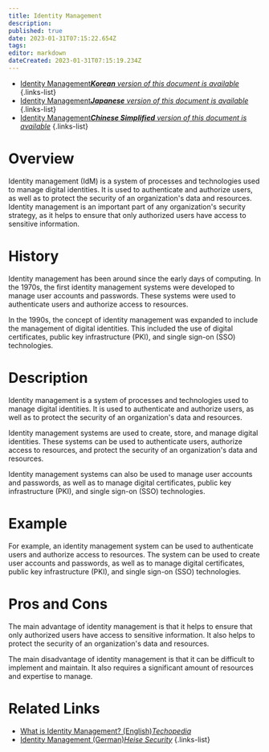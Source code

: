 ```yaml
---
title: Identity Management
description: 
published: true
date: 2023-01-31T07:15:22.654Z
tags: 
editor: markdown
dateCreated: 2023-01-31T07:15:19.234Z
---
```


- [Identity Management***Korean** version of this document is available*](/ko/Knowledge-base/Dictionary/identity-management)
{.links-list}
- [Identity Management***Japanese** version of this document is available*](/ja/Knowledge-base/Dictionary/identity-management)
{.links-list}
- [Identity Management***Chinese Simplified** version of this document is available*](/zh/Knowledge-base/Dictionary/identity-management)
{.links-list}


# Overview
Identity management (IdM) is a system of processes and technologies used to manage digital identities. It is used to authenticate and authorize users, as well as to protect the security of an organization's data and resources. Identity management is an important part of any organization's security strategy, as it helps to ensure that only authorized users have access to sensitive information.

# History
Identity management has been around since the early days of computing. In the 1970s, the first identity management systems were developed to manage user accounts and passwords. These systems were used to authenticate users and authorize access to resources.

In the 1990s, the concept of identity management was expanded to include the management of digital identities. This included the use of digital certificates, public key infrastructure (PKI), and single sign-on (SSO) technologies.

# Description
Identity management is a system of processes and technologies used to manage digital identities. It is used to authenticate and authorize users, as well as to protect the security of an organization's data and resources.

Identity management systems are used to create, store, and manage digital identities. These systems can be used to authenticate users, authorize access to resources, and protect the security of an organization's data and resources.

Identity management systems can also be used to manage user accounts and passwords, as well as to manage digital certificates, public key infrastructure (PKI), and single sign-on (SSO) technologies.

# Example
For example, an identity management system can be used to authenticate users and authorize access to resources. The system can be used to create user accounts and passwords, as well as to manage digital certificates, public key infrastructure (PKI), and single sign-on (SSO) technologies.

# Pros and Cons
The main advantage of identity management is that it helps to ensure that only authorized users have access to sensitive information. It also helps to protect the security of an organization's data and resources.

The main disadvantage of identity management is that it can be difficult to implement and maintain. It also requires a significant amount of resources and expertise to manage.

# Related Links
- [What is Identity Management? (English)*Techopedia*](https://www.techopedia.com/definition/27072/identity-management)
- [Identity Management (German)*Heise Security*](https://www.heise.de/security/artikel/Identity-Management-3700862.html)
{.links-list}